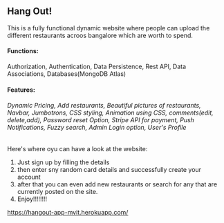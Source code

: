 ## Hang Out!
This is a fully functional dynamic website where people can upload the different restaurants acroos bangalore which are worth to spend.

#### Functions:
Authorization, Authentication, Data Persistence, Rest API, Data Associations, Databases(MongoDB Atlas)
#### Features:
###### Dynamic Pricing, Add restaurants, Beautiful pictures of restaurants, Navbar, Jumbotrons, CSS styling, Animation using CSS, comments(edit, delete,add), Password reset Option, Stripe API for payment, Push Notifications, Fuzzy search, Admin Login option, User's Profile

Here's where oyu can have a look at the website:
1. Just sign up by filling the details
2. then enter sny random card details and successfully create your account
3. after that you can even add new restaurants or search for any that are currently posted on the site.
4. Enjoy!!!!!!!!

https://hangout-app-mvit.herokuapp.com/
